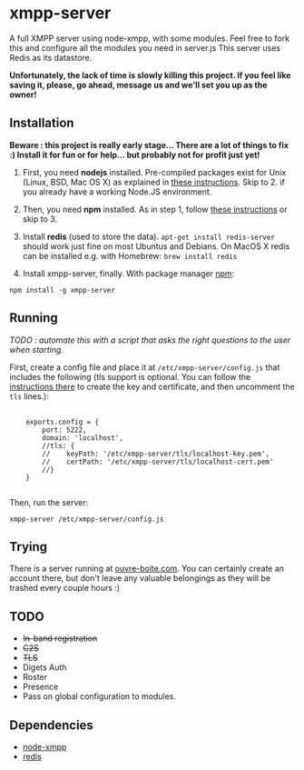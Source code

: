 # xmpp-server

A full XMPP server using node-xmpp, with some modules. Feel free to fork this and configure all the modules you need in server.js
This server uses Redis as its datastore. 

<strong>
Unfortunately, the lack of time is slowly killing this project. If you feel like saving it, please, go ahead, message us and we'll set you up as the owner!
</strong>

## Installation 

<strong>Beware : this project is really early stage... There are a lot of things to fix :) Install it for fun or for help... but probably not for profit just yet!</strong>

1. First, you need **nodejs** installed. Pre-compiled packages exist for Unix (Linux, BSD, Mac OS X) as explained in [these instructions](https://github.com/joyent/node/wiki/Installation). Skip to 2. if you already have a working Node.JS environment.

2. Then, you need **npm** installed. As in step 1, follow [these instructions](http://howtonode.org/introduction-to-npm) or skip to 3.

3. Install **redis** (used to store the data). <code>apt-get install redis-server</code> should work just fine on most Ubuntus and Debians. On MacOS X redis can be installed e.g. with Homebrew: <code>brew install redis</code>

4. Install xmpp-server, finally. With package manager [npm](http://npmjs.org/):

<code>npm install -g xmpp-server </code>

## Running

*TODO : automate this with a script that asks the right questions to the user when starting.*

First, create a config file and place it at <code>/etc/xmpp-server/config.js</code> that includes the following (tls support is optional. You can follow the <a href="http://nodejs.org/docs/v0.4.11/api/tls.html#tLS_">instructions there</a> to create the key and certificate, and then uncomment the <code>tls</code> lines.):

<pre>
    <code>
    exports.config = {
        port: 5222, 
        domain: 'localhost',
        //tls: {
        //    keyPath: '/etc/xmpp-server/tls/localhost-key.pem',
        //    certPath: '/etc/xmpp-server/tls/localhost-cert.pem'
        //}
    }
    </code>
</pre>

Then, run the server: 

<code>xmpp-server /etc/xmpp-server/config.js </code>

## Trying

There is a server running at [ouvre-boite.com](xmpp://ouvre-boite.com). You can certainly create an account there, but don't leave any valuable belongings as they will be trashed every couple hours :)

## TODO

* <del>In-band registration</del>
* <del>C2S</del>
* <del>TLS</del>
* Digets Auth
* Roster
* Presence
* Pass on global configuration to modules.


## Dependencies

* [node-xmpp](http://github.com/astro/node-xmpp)
* [redis](https://github.com/mranney/node_redis)
